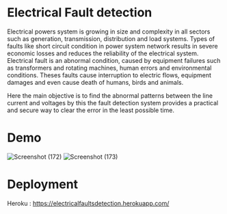 # Electrical Fault detection

Electrical powers system is growing in size and complexity in all sectors such as generation, transmission, distribution and load systems. Types of faults like short circuit condition in power system network results in severe economic losses and reduces the reliability of the electrical system. Electrical fault is an abnormal condition, caused by equipment failures such as transformers and rotating machines, human errors and environmental conditions. Theses faults cause interruption to electric flows, equipment damages and even cause death of humans, birds and animals.

Here the main objective is to find the abnormal patterns between the line current and voltages by this the fault detection system provides a practical and secure way to clear the error in the least possible time.

# Demo
![Screenshot (172)](https://user-images.githubusercontent.com/86067050/157380937-1c78f975-1013-4bf9-8301-94871ca32b57.png)
![Screenshot (173)](https://user-images.githubusercontent.com/86067050/157380947-1034b4ed-3321-46b6-bb35-8e79d603d39c.png)

# Deployment 

Heroku : https://electricalfaultsdetection.herokuapp.com/
